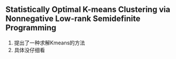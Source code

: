 ## Statistically Optimal K-means Clustering via Nonnegative Low-rank Semidefinite Programming
1. 提出了一种求解Kmeans的方法
2. 具体没仔细看